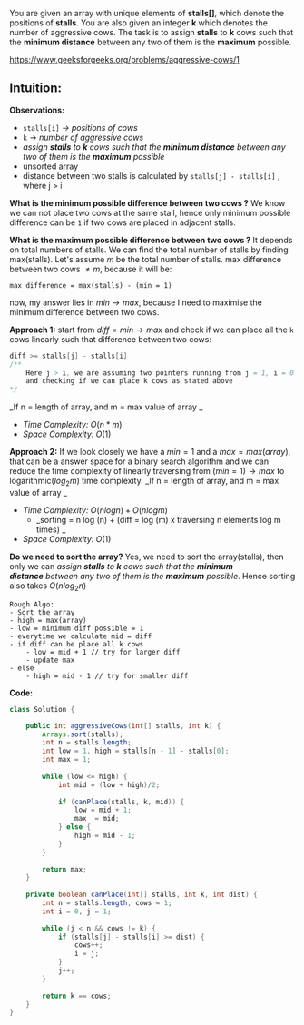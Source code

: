 You are given an array with unique elements of **stalls[]**, which denote the positions of **stalls**. You are also given an integer **k** which denotes the number of aggressive cows. The task is to assign **stalls** to **k** cows such that the **minimum distance** between any two of them is the **maximum** possible.

https://www.geeksforgeeks.org/problems/aggressive-cows/1

## Intuition:

**Observations:**
- `stalls[i]` _$\to$ positions of cows_
- `k`  $\to$ _number of aggressive cows_
- _assign **stalls** to **k** cows such that the **minimum distance** between any two of them is the **maximum** possible_
- unsorted array
- distance between two stalls is calculated by `stalls[j] - stalls[i]` , where j > i

**What is the minimum possible difference between two cows ?**
We know we can not place two cows at the same stall, hence only minimum possible difference can be `1` if two cows are placed in adjacent stalls.

**What is the maximum possible difference between two cows ?**
It depends on total numbers of stalls. We can find the total number of stalls by finding max(stalls). Let's assume $m$ be the total number of stalls. 
max difference between two cows $\neq m$, because it will be:

```pgsql
max difference = max(stalls) - (min = 1)
```

now, my answer lies in $min \to max$, because I need to maximise the minimum difference between two cows.

**Approach 1:**
start from $diff = min \to max$ and check if we can place all the `k` cows linearly such that difference between two cows:

```java
diff >= stalls[j] - stalls[i]
/**
	Here j > i, we are assuming two pointers running from j = 1, i = 0 --> n
	and checking if we can place k cows as stated above
*/
```

_If n = length of array, and m = max value of array _
- _Time Complexity:_ $O(n * m)$ 
- _Space Complexity:_ $O(1)$

**Approach 2:**
If we look closely we have a $min = 1$ and a $max  = max(array)$, that can be a answer space for a binary search algorithm and we can reduce the time complexity of linearly traversing from $(min = 1) \to max$  to logarithmic($log_2 m$) time complexity.
_If n = length of array, and m = max value of array _
- _Time Complexity:_ $O(n log n) + O(n log m)$ 
	- _sorting = n log (n) + (diff  = log (m) x traversing n elements log m times) _
- _Space Complexity:_ $O(1)$

**Do we need to sort the array?**
Yes, we need to sort the array(stalls), then only we can _assign **stalls** to **k** cows such that the **minimum distance** between any two of them is the **maximum** possible_. Hence sorting also takes $O(nlog_2n)$


```text
Rough Algo:
- Sort the array
- high = max(array)
- low = minimum diff possible = 1
- everytime we calculate mid = diff 
- if diff can be place all k cows
	- low = mid + 1 // try for larger diff
	- update max
- else 
	- high = mid - 1 // try for smaller diff
```


**Code:**

```java
class Solution {

    public int aggressiveCows(int[] stalls, int k) {
        Arrays.sort(stalls);
        int n = stalls.length;
        int low = 1, high = stalls[n - 1] - stalls[0];
        int max = 1;
        
        while (low <= high) {
            int mid = (low + high)/2;
            
            if (canPlace(stalls, k, mid)) {
                low = mid + 1;
                max  = mid;
            } else {
                high = mid - 1;
            }
        }
        
        return max;
    }
    
    private boolean canPlace(int[] stalls, int k, int dist) {
        int n = stalls.length, cows = 1;
        int i = 0, j = 1;
        
        while (j < n && cows != k) {
            if (stalls[j] - stalls[i] >= dist) {
                cows++;
                i = j;
            }
            j++;
        }
        
        return k == cows;
    }
}
```